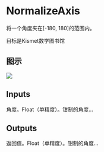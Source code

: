 # NormalizeAxis

将一个角度夹在[-180, 180]的范围内。

目标是Kismet数学图书馆

## 图示

![]($-20221218-19544647.png)

## Inputs

角度。Float（单精度）。钳制的角度...  

## Outputs

返回值。Float（单精度）。钳制的角度...
